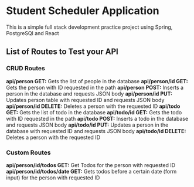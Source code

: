 # Student Scheduler Application
This is a simple full stack development practice project using Spring, PostgreSQl and React

## List of Routes to Test your API

### CRUD Routes

**api/person GET:** Gets the list of people in the database
**api/person/id GET:** Gets the person with ID requested in the path
**api/person POST:** Inserts a person in the database and requests JSON body
**api/person/id PUT:** Updates person table with requested ID and requests JSON body
**api/person/id DELETE:** Deletes a person with the requested ID
**api/todo GET:** Gets the list of todo in the database
**api/todo/id GET:** Gets the todo with ID requested in the path
**api/todo POST:** Inserts a todo in the database and requests JSON body
**api/todo/id PUT:** Updates a person in the database with requested ID and requests JSON body
**api/todo/id DELETE:** Deletes a person with the requested ID

### Custom Routes

**api/person/id/todos GET:** Get Todos for the person with requested ID
**api/person/id/todos/date GET:** Gets todos before a certain date (form input) for the person with requested ID